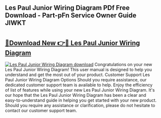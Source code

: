 ## Les Paul Junior Wiring Diagram PDf Free Download - Part-pFn Service Owner Guide JIWKT

# <h2><a href="http://dfsow5g.blite.top/?on=Les+Paul+Junior+Wiring+Diagram">🔗Download New 👉🔴 Les Paul Junior Wiring Diagram</a></h2>

[![Les Paul Junior Wiring Diagram download](https://i.imgur.com/lujVjoI.png)](http://dfsow5g.blite.top/?on=Les+Paul+Junior+Wiring+Diagram)
Congratulations on your new Les Paul Junior Wiring Diagram! This user manual is designed to help you understand and get the most out of your product. Customer Support Les Paul Junior Wiring Diagram Options Should you require assistance, our dedicated customer support team is available to help. Enjoy the efficiency of list of features while using your new Les Paul Junior Wiring Diagram. It's our hope that the Les Paul Junior Wiring Diagram has been a clear and easy-to-understand guide in helping you get started with your new product. Should you require any assistance or clarification, please do not hesitate to contact our customer support team.

